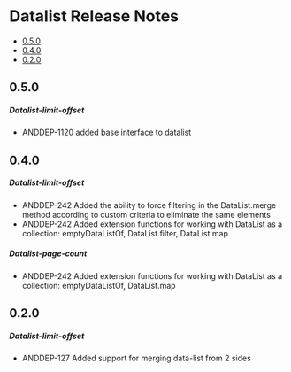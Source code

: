 # Datalist Release Notes

- [0.5.0](#050)
- [0.4.0](#040)
- [0.2.0](#020)

## 0.5.0
##### Datalist-limit-offset
* ANDDEP-1120 added base interface to datalist
## 0.4.0
##### Datalist-limit-offset
* ANDDEP-242 Added the ability to force filtering in the DataList.merge method according to custom criteria to eliminate the same elements
* ANDDEP-242 Added extension functions for working with DataList as a collection: emptyDataListOf, DataList.filter, DataList.map
##### Datalist-page-count
* ANDDEP-242 Added extension functions for working with DataList as a collection: emptyDataListOf, DataList.map
## 0.2.0
##### Datalist-limit-offset
* ANDDEP-127 Added support for merging data-list from 2 sides